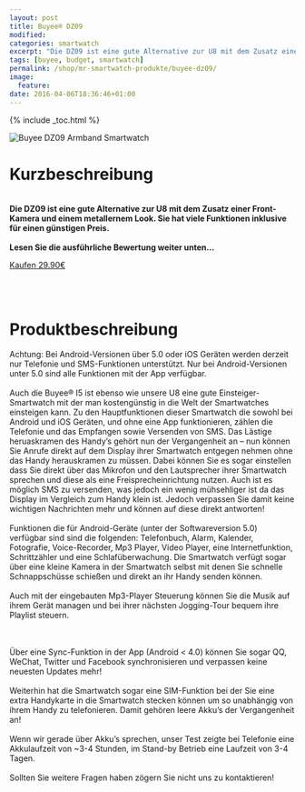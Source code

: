 ```yaml
---
layout: post
title: Buyee® DZ09
modified:
categories: smartwatch
excerpt: "Die DZ09 ist eine gute Alternative zur U8 mit dem Zusatz einer Front-Kamera und einem metallernem Look. Sie hat viele Funktionen inklusive für einen günstigen Preis."
tags: [buyee, budget, smartwatch]
permalink: /shop/mr-smartwatch-produkte/buyee-dz09/
image:
  feature: 
date: 2016-04-06T18:36:46+01:00
---
```


{% include _toc.html %}
<head>
<link rel="stylesheet" href="http://maxcdn.bootstrapcdn.com/bootstrap/3.3.6/css/bootstrap.min.css">
  <script src="https://ajax.googleapis.com/ajax/libs/jquery/1.12.0/jquery.min.js"></script>
  <script src="http://maxcdn.bootstrapcdn.com/bootstrap/3.3.6/js/bootstrap.min.js"></script>
</head>


<img src="{{site.url}}/images/dz09.jpg" alt="Buyee DZ09 Armband Smartwatch" />

# Kurzbeschreibung

<br/><b>Die DZ09 ist eine gute Alternative zur U8 mit dem Zusatz einer Front-Kamera und einem metallernem Look. Sie hat viele Funktionen inklusive für einen günstigen Preis.
<br/><br/>
Lesen Sie die ausführliche Bewertung weiter unten…</b>
<br/>

<div class="container">
<a target="_blank" href="https://www.amazon.de/s/ref=as_li_ss_tl?_encoding=UTF8&camp=1638&creative=19454&field-keywords=smartwatch%20dz09&linkCode=ur2&rh=i%3Aaps%2Ck%3Asmartwatch%20dz09&site-redirect=de&tag=qaau-21&url=search-alias%3Daps" class="btn btn-success" role="button">Kaufen 29.90€</a>
</div>

<br/><br/>

# Produktbeschreibung

Achtung: Bei Android-Versionen über 5.0 oder iOS Geräten werden derzeit nur Telefonie und SMS-Funktionen unterstützt. Nur bei Android-Versionen unter 5.0 sind alle Funktionen mit der App verfügbar.
<br/><br/>
Auch die Buyee® I5 ist ebenso wie unsere U8 eine gute Einsteiger-Smartwatch mit der man kostengünstig in die Welt der Smartwatches einsteigen kann. Zu den Hauptfunktionen dieser Smartwatch die sowohl bei Android und iOS Geräten, und ohne eine App funktionieren, zählen die Telefonie und das Empfangen sowie Versenden von SMS. Das Lästige heruaskramen des Handy’s gehört nun der Vergangenheit an – nun können Sie Anrufe direkt auf dem Display ihrer Smartwatch entgegen nehmen ohne das Handy herauskramen zu müssen. Dabei können Sie es sogar einstellen dass Sie direkt über das Mikrofon und den Lautsprecher ihrer Smartwatch sprechen und diese als eine Freisprecheinrichtung nutzen. Auch ist es möglich SMS zu versenden, was jedoch ein wenig mühsehliger ist da das Display im Vergleich zum Handy klein ist. Jedoch verpassen Sie damit keine wichtigen Nachrichten mehr und können auf diese direkt antworten!
<br/><br/>
Funktionen die für Android-Geräte (unter der Softwareversion 5.0) verfügbar sind sind die folgenden: Telefonbuch, Alarm, Kalender, Fotografie, Voice-Recorder, Mp3 Player, Video Player, eine Internetfunktion, Schrittzähler und eine Schlafüberwachung. Die Smartwatch verfügt sogar über eine kleine Kamera in der Smartwatch selbst mit denen Sie schnelle Schnappschüsse schießen und direkt an ihr Handy senden können.
<br/><br/>
Auch mit der eingebauten Mp3-Player Steuerung können Sie die Musik auf ihrem Gerät managen und bei ihrer nächsten Jogging-Tour bequem ihre Playlist steuern.

<br/><br/>
Über eine Sync-Funktion in der App (Android < 4.0) können Sie sogar QQ, WeChat, Twitter und Facebook synchronisieren und verpassen keine neuesten Updates mehr!
<br/><br/>
Weiterhin hat die Smartwatch sogar eine SIM-Funktion bei der Sie eine extra Handykarte in die Smartwatch stecken können um so unabhängig von ihrem Handy zu telefonieren. Damit gehören leere Akku’s der Vergangenheit an!
<br/><br/>
Wenn wir gerade über Akku’s sprechen, unser Test zeigte bei Telefonie eine Akkulaufzeit von ~3-4 Stunden, im Stand-by Betrieb eine Laufzeit von 3-4 Tagen.
<br/><br/>
Sollten Sie weitere Fragen haben zögern Sie nicht uns zu kontaktieren!
